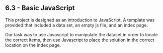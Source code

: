 ## 6.3 - Basic JavaScript

This project is designed as an introduction to JavaScript. A template was provided that included a data set, an empty js file, and an index page.

Our task was to use Javascript to manipulate the dataset in order to locate the correct items, then use Javascript to place the solution in the correct location on the index page.
